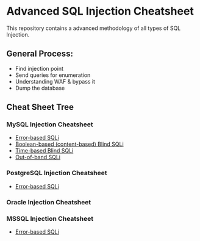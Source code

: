 # Advanced SQL Injection Cheatsheet
This repository contains a advanced methodology of all types of SQL Injection.

## General Process:
- Find injection point
- Send queries for enumeration  
- Understanding WAF & bypass it  
- Dump the database  

## Cheat Sheet Tree
### MySQL Injection Cheatsheet
- [Error-based SQLi](https://github.com/kleiton0x00/Advanced-SQL-Injection-Cheatsheet/blob/main/Error%20Based%20SQLi/README.md)  
- [Boolean-based (content-based) Blind SQLi]()  
- [Time-based Blind SQLi]()  
- [Out-of-band SQLi]()  

### PostgreSQL Injection Cheatsheet
- [Error-based SQLi](https://github.com/kleiton0x00/Advanced-SQL-Injection-Cheatsheet/tree/main/Postgres%20-%20Error%20Based%20SQLi)

### Oracle Injection Cheatsheet

### MSSQL Injection Cheatsheet
- [Error-based SQLi](https://github.com/kleiton0x00/Advanced-SQL-Injection-Cheatsheet/blob/main/MSSQL%20-%20Error%20Based%20SQLi/README.md)
